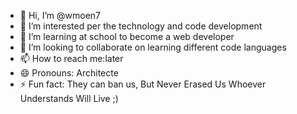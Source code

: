 - 👋 Hi, I’m @wmoen7
- 👀 I’m interested per the technology and code development
- 🌱 I’m learning at school to become a web developer
- 💞️ I’m looking to collaborate on learning different code languages
- 📫 How to reach me:later
- 😄 Pronouns: Architecte
- ⚡ Fun fact: They can ban us, But Never Erased Us
  Whoever Understands Will Live ;)

<!---
wmoen7/wmoen7 is a ✨ special ✨ repository because its `README.md` (this file) appears on your GitHub profile.
You can click the Preview link to take a look at your changes.
--->
